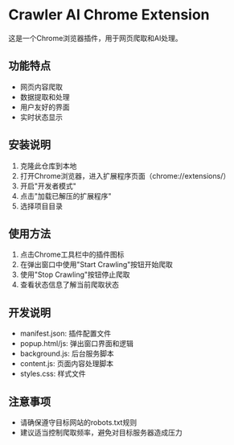 # Crawler AI Chrome Extension

这是一个Chrome浏览器插件，用于网页爬取和AI处理。

## 功能特点

- 网页内容爬取
- 数据提取和处理
- 用户友好的界面
- 实时状态显示

## 安装说明

1. 克隆此仓库到本地
2. 打开Chrome浏览器，进入扩展程序页面（chrome://extensions/）
3. 开启"开发者模式"
4. 点击"加载已解压的扩展程序"
5. 选择项目目录

## 使用方法

1. 点击Chrome工具栏中的插件图标
2. 在弹出窗口中使用"Start Crawling"按钮开始爬取
3. 使用"Stop Crawling"按钮停止爬取
4. 查看状态信息了解当前爬取状态

## 开发说明

- manifest.json: 插件配置文件
- popup.html/js: 弹出窗口界面和逻辑
- background.js: 后台服务脚本
- content.js: 页面内容处理脚本
- styles.css: 样式文件

## 注意事项

- 请确保遵守目标网站的robots.txt规则
- 建议适当控制爬取频率，避免对目标服务器造成压力